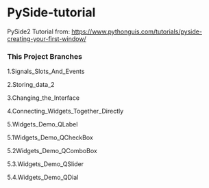 # PySide-tutorial
PySide2 Tutorial from: https://www.pythonguis.com/tutorials/pyside-creating-your-first-window/

### This Project Branches

1.Signals_Slots_And_Events

2.Storing_data_2

3.Changing_the_Interface

4.Connecting_Widgets_Together_Directly

5.Widgets_Demo_QLabel

5.1Widgets_Demo_QCheckBox

5.2Widgets_Demo_QComboBox

5.3.Widgets_Demo_QSlider

5.4.Widgets_Demo_QDial
